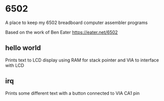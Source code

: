 # 6502
A place to keep my 6502 breadboard computer assembler programs

Based on the work of Ben Eater https://eater.net/6502

## hello world
Prints text to LCD display using RAM for stack pointer and VIA to interface with LCD

## irq
Prints some different text with a button connected to VIA CA1 pin
